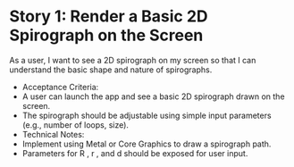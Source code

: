 # Story 1: Render a Basic 2D Spirograph on the Screen

As a user, I want to see a 2D spirograph on my screen so that I can understand the basic shape and nature of spirographs.
*	Acceptance Criteria:
*	A user can launch the app and see a basic 2D spirograph drawn on the screen.
*	The spirograph should be adjustable using simple input parameters (e.g., number of loops, size).
*	Technical Notes:
*	Implement using Metal or Core Graphics to draw a spirograph path.
*	Parameters for  R ,  r , and  d  should be exposed for user input.
